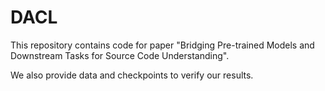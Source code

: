 # DACL

This repository contains code for paper "Bridging Pre-trained Models and Downstream Tasks for Source Code Understanding".

We also provide data and checkpoints to verify our results.
